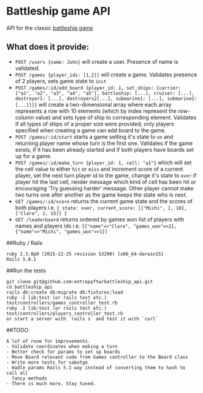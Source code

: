 # Battleship game API

API for the classic [battleship game](https://en.wikipedia.org/wiki/Battleship_(game))

## What does it provide:
* `POST /users {name: John}` will create a user. Presence of name is validated.
* `POST /games {player_ids: [1,2]}` will create a game. Validates presence of 2 players,
  sets game state to `init`
* `POST /games/:id/add_board {player_id: 1, set_ships: {carrier: ["a1", "a2", "a3", "a4", "a5"], battleship: [...], cruiser: [...], destroyer1: [...], destroyers2[...], submarine1: [...], submarine2: [...]]}}` will create a two-dimensional array where each array represents a row with 10 elements (which by index represent the row-column value) and sets type of ship to corresponding element.
  Validates if all types of ships of a proper size were provided; only players specified when creating a game can add board to the game.
* `POST /games/:id/start` starts a game setting it's state to `on` and returning player name whose turn is the first one. Validates if the game exists, if it has been already started and if both players have boards set up for a game.
* `POST /games/:id/make_turn {player_id: 1, cell: "a1"}` which will set the cell value to either `hit` or `miss` and increment score of a current player, set the next turn player id to the game, change it's state to `over` if player hit the last cell, render message which kind of cell has been hit or encouraging 'Try guessing harder' message. Other player cannot make two turns one after another as the game keeps the state who is next.
* `GET /games/:id/score` returns the current game state and the scores of both players i.e. `{ state: over, current_score: [["Michi", 1, 10], ["Clara", 2, 15]] }`
* `GET /leaderboard` returns ordered by games won list of players with names and players ids i.e. `[{"name"=>"Clara", "games_won"=>2}, {"name"=>"Michi", "games_won"=>1}]`

##Ruby / Rails
```
ruby 2.3.0p0 (2015-12-25 revision 53290) [x86_64-darwin15]
Rails 5.0.1
```
##Run the tests
```
git clone git@github.com:entropyftw/battleship_api.git
cd battleship_api
rails db:create db:migrate db:fixtures:load
ruby -I lib:test (or rails test etc.) test/controllers/games_controller_test.rb
ruby -I lib:test (or rails test etc.) test/controllers/players_controller_test.rb
or start a server with `rails s` and test it with `curl`
```
##TODO
```
A lof of room for improvements.
- Validate coordinates when making a turn
- Better check for params to set up boards
- Move Board relevant code from Games controller to the Board class
- Write more tests for sabotge
- Hadle params Rails 5.1 way instead of converting them to hash to call all
  fancy methods
- There is much more. Stay tuned.
```
